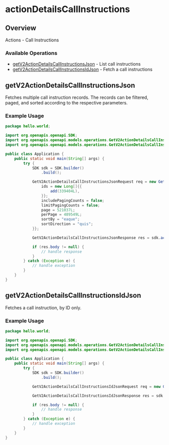 # actionDetailsCallInstructions

## Overview

Actions - Call Instructions

### Available Operations

* [getV2ActionDetailsCallInstructionsJson](#getv2actiondetailscallinstructionsjson) - List call instructions
* [getV2ActionDetailsCallInstructionsIdJson](#getv2actiondetailscallinstructionsidjson) - Fetch a call instructions

## getV2ActionDetailsCallInstructionsJson

Fetches multiple call instruction records. The records can be filtered, paged, and sorted according to
the respective parameters.


### Example Usage

```java
package hello.world;

import org.openapis.openapi.SDK;
import org.openapis.openapi.models.operations.GetV2ActionDetailsCallInstructionsJsonRequest;
import org.openapis.openapi.models.operations.GetV2ActionDetailsCallInstructionsJsonResponse;

public class Application {
    public static void main(String[] args) {
        try {
            SDK sdk = SDK.builder()
                .build();

            GetV2ActionDetailsCallInstructionsJsonRequest req = new GetV2ActionDetailsCallInstructionsJsonRequest() {{
                ids = new Long[]{{
                    add(339404L),
                }};
                includePagingCounts = false;
                limitPagingCounts = false;
                page = 521037L;
                perPage = 489549L;
                sortBy = "eaque";
                sortDirection = "quis";
            }};            

            GetV2ActionDetailsCallInstructionsJsonResponse res = sdk.actionDetailsCallInstructions.getV2ActionDetailsCallInstructionsJson(req);

            if (res.body != null) {
                // handle response
            }
        } catch (Exception e) {
            // handle exception
        }
    }
}
```

## getV2ActionDetailsCallInstructionsIdJson

Fetches a call instruction, by ID only.


### Example Usage

```java
package hello.world;

import org.openapis.openapi.SDK;
import org.openapis.openapi.models.operations.GetV2ActionDetailsCallInstructionsIdJsonRequest;
import org.openapis.openapi.models.operations.GetV2ActionDetailsCallInstructionsIdJsonResponse;

public class Application {
    public static void main(String[] args) {
        try {
            SDK sdk = SDK.builder()
                .build();

            GetV2ActionDetailsCallInstructionsIdJsonRequest req = new GetV2ActionDetailsCallInstructionsIdJsonRequest("nesciunt");            

            GetV2ActionDetailsCallInstructionsIdJsonResponse res = sdk.actionDetailsCallInstructions.getV2ActionDetailsCallInstructionsIdJson(req);

            if (res.body != null) {
                // handle response
            }
        } catch (Exception e) {
            // handle exception
        }
    }
}
```
